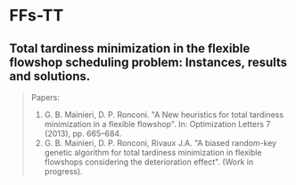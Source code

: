 FFs-TT
===

Total tardiness minimization in the flexible flowshop scheduling problem: Instances, results and solutions.
---

> Papers:
> 1. G. B. Mainieri, D. P. Ronconi. "A New heuristics for total tardiness minimization in a flexible flowshop". In: Optimization Letters 7 (2013), pp. 665–684.
> 2. G. B. Mainieri, D. P. Ronconi, Rivaux J.A. "A biased random-key genetic algorithm for total tardiness minimization in flexible flowshops considering the deterioration effect". (Work in progress).

